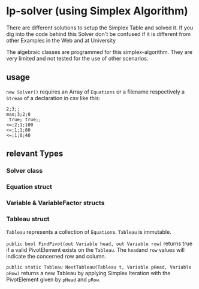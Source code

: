 # lp-solver (using Simplex Algorithm)

There are different solutions to setup the Simplex Table and solved it. If you dig into the code behind this Solver don't be confused if it is different from other Examples in the Web and at University

The algebraic classes are programmed for this simplex-algorithm. They are very limited and not tested for the use of other scenarios.
## usage
`new Solver()` requires an Array of `Equations` or a filename respectively a `Stream` of a declaration in csv like this:
```
2;3;;
max;3;2;0
 true; true;;
<=;2;1;100
<=;1;1;80
<=;1;0;40

```

## relevant Types
### Solver class
### Equation struct
### Variable & VariableFactor structs
### Tableau struct
`Tableau` represents a collection of `Equation`s. `Tableau` is immutable. 

`public bool FindPivot(out Variable head, out Variable row)` returns true if a valid PivotElement exists on the `Tableau`. The `head`and `row` values will indicate the concerned row and column.

`public static Tableau NextTableau(Tableau t, Variable pHead, Variable pRow)` returns a new Tableau by applying Simplex Iteration with the PivotElement given by `pHead` and `pRow`.